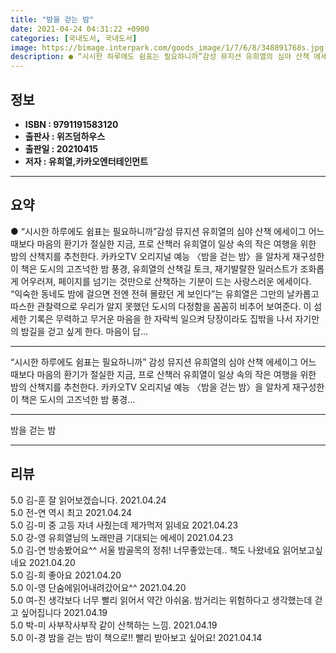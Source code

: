 ```yaml
---
title: "밤을 걷는 밤"
date: 2021-04-24 04:31:22 +0900
categories: [국내도서, 국내도서]
image: https://bimage.interpark.com/goods_image/1/7/6/8/348891768s.jpg
description: ● “시시한 하루에도 쉼표는 필요하니까”감성 뮤지션 유희열의 심야 산책 에세이그 어느 때보다 마음의 환기가 절실한 지금, 프로 산책러 유희열이 일상 속의 작은 여행을 위한 밤의 산책지를 추천한다. 카카오TV 오리지널 예능 〈밤을 걷는 밤〉을 알차게 재구성한 이 책은 도시의 고즈넉한 밤
---
```


## **정보**

- **ISBN : 9791191583120**
- **출판사 : 위즈덤하우스**
- **출판일 : 20210415**
- **저자 : 유희열,카카오엔터테인먼트**

------



## **요약**

●  “시시한 하루에도 쉼표는 필요하니까”감성 뮤지션 유희열의 심야 산책 에세이그 어느 때보다 마음의 환기가 절실한 지금, 프로 산책러 유희열이 일상 속의 작은 여행을 위한 밤의 산책지를 추천한다. 카카오TV 오리지널 예능 〈밤을 걷는 밤〉을 알차게 재구성한 이 책은 도시의 고즈넉한 밤 풍경, 유희열의 산책길 토크, 재기발랄한 일러스트가 조화롭게 어우러져, 페이지를 넘기는 것만으로 산책하는 기분이 드는 사랑스러운 에세이다. “익숙한 동네도 밤에 걸으면 전엔 전혀 몰랐던 게 보인다”는 유희열은 그만의 날카롭고 따스한 관찰력으로 우리가 알지 못했던 도시의 다정함을 꼼꼼히 비추어 보여준다. 이 섬세한 기록은 무력하고 무거운 마음을 한 자락씩 일으켜 당장이라도 집밖을 나서 자기만의 밤길을 걷고 싶게 한다. 마음이 답...

------

“시시한 하루에도 쉼표는 필요하니까”
감성 뮤지션 유희열의 심야 산책 에세이그 어느 때보다 마음의 환기가 절실한 지금, 프로 산책러 유희열이 일상 속의 작은 여행을 위한 밤의 산책지를 추천한다. 카카오TV 오리지널 예능 〈밤을 걷는 밤〉을 알차게 재구성한 이 책은 도시의 고즈넉한 밤 풍경... 

------


밤을 걷는 밤 

------


## **리뷰** 

5.0 김-훈 잘  읽어보겠습니다. 2021.04.24 <br/>5.0 전-연 역시 최고 2021.04.24 <br/>5.0 김-미 중 고등 자녀 사줬는데 제가먹저 읽네요 2021.04.23 <br/>5.0 강-영 유희열님의 노래만큼 기대되는 에세이 2021.04.23 <br/>5.0 김-연 방송봤어요^^ 서울 밤골목의 정취! 너무좋았는데.. 책도 나왔네요 읽어보고싶네요 2021.04.20 <br/>5.0 김-희 좋아요 2021.04.20 <br/>5.0 이-영 단숨에읽어내려갔어요^^ 2021.04.20 <br/>5.0 여-진 생각보다 너무 빨리 읽어서 약간 아쉬움. 밤거리는 위험하다고 생각했는데 걷고 싶어집니다 2021.04.19 <br/>5.0 박-미 사부작사부작 같이 산책하는 느낌. 2021.04.19 <br/>5.0 이-경 밤을 걷는 밤이 책으로!! 빨리 받아보고 싶어요! 2021.04.14 <br/>